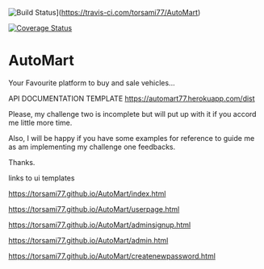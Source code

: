 ![Build Status](https://travis-ci.com/torsami77/AutoMart.svg?branch=develop)](https://travis-ci.com/torsami77/AutoMart)

[![Coverage Status](https://coveralls.io/repos/github/torsami77/AutoMart/badge.svg?branch=ft-api-v1-166108765)](https://coveralls.io/github/torsami77/AutoMart?branch=ft-api-v1-166108765)

# AutoMart

Your Favourite platform to buy and sale vehicles...

API DOCUMENTATION TEMPLATE https://automart77.herokuapp.com/dist


Please, my challenge two is incomplete but will put up with it if you accord me little more time.

Also, I will be happy if you have some examples for reference to guide me as am implementing my challenge one feedbacks.

Thanks.






links to ui templates

https://torsami77.github.io/AutoMart/index.html

https://torsami77.github.io/AutoMart/userpage.html

https://torsami77.github.io/AutoMart/adminsignup.html

https://torsami77.github.io/AutoMart/admin.html

https://torsami77.github.io/AutoMart/createnewpassword.html



